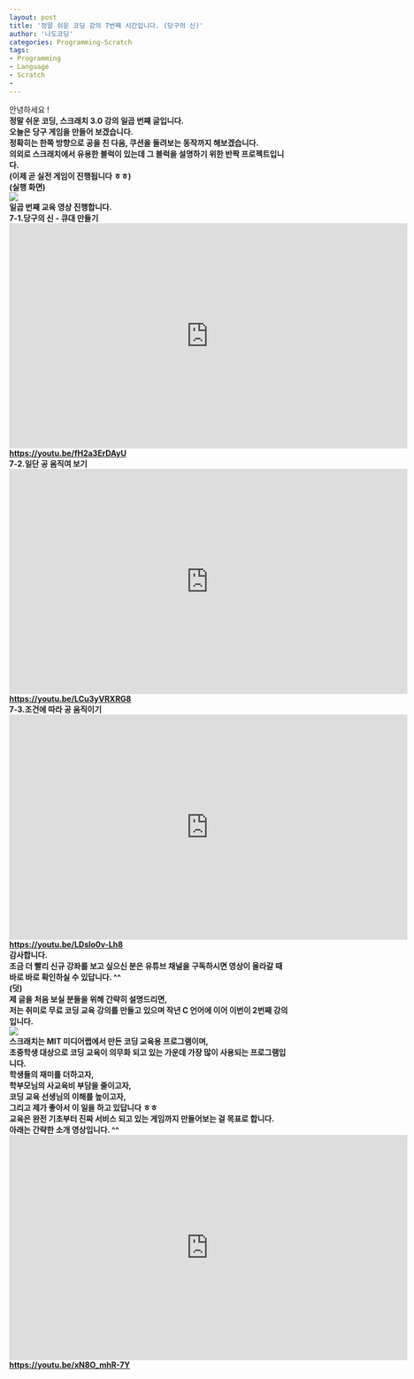 ```yaml
---
layout: post
title: '정말 쉬운 코딩 강의 7번째 시간입니다. (당구의 신)'
author: '나도코딩'
categories: Programming-Scratch
tags:
- Programming
- Language
- Scratch
-
---
```



<script> location.href='https://cafe.naver.com/develoid/855105' ; </script>

<div><span>안녕하세요 !</span></div><div><b></div><div><b></div><div><span>정말 쉬운 코딩, 스크래치 3.0 강의 일곱 번째 글입니다.</span></div><div><b></div><div><b></div><div><span>오늘은 당구 게임을 만들어 보겠습니다.</span></div><div><b></div><div><span>정확히는 한쪽 방향으로 공을 친 다음, 쿠션을 돌려보는 동작까지 해보겠습니다.</span></div><div><b></div><div><span>의외로 스크래치에서 유용한 블럭이 있는데 그 블럭을 설명하기 위한 반짝 프로젝트입니다.</span></div><div><b></div><div><span>(이제 곧 실전 게임이 진행됩니다 ㅎㅎ)</span></div><div><b></div><div><b></div><div><span>(실행 화면)</span></div><div><img src="https://cafeptthumb-phinf.pstatic.net/MjAxOTAzMDFfMTkx/MDAxNTUxMzk3ODc3ODQz.g61G_6UiWzkMBrRRA-2P8O3ielm6dq5AicHG-aInc4wg.mhIIwB-3SYl-Ux5TGGFXXiGvjs3YDG5Teaq8Bj5M-aYg.GIF.nadocoding/%EB%8B%B9%EA%B5%AC%EC%9D%98_%EC%8B%A0.gif?type=w740"><b></div><div><b></div><div><b></div><div><span>일곱 번째 교육 영상 진행합니다.</span></div><div><b></div><div><span>7-1.당구의 신 - 큐대 만들기</span></div><div><iframe src="https://www.youtube.com/embed/fH2a3ErDAyU?wmode=opaque" width="720px" height="407px" frameborder="0" scrolling="no" allowfullscreen="allowfullscreen"></iframe><b></div><div><span><a href="https://youtu.be/fH2a3ErDAyU">https://youtu.be/fH2a3ErDAyU</a></span></div><div><b></div><div><b></div><div><span>7-2.일단 공 움직여 보기</span></div><div><iframe src="https://www.youtube.com/embed/LCu3yVRXRG8?wmode=opaque" width="720px" height="407px" frameborder="0" scrolling="no" allowfullscreen="allowfullscreen"></iframe><b></div><div><span><a href="https://youtu.be/LCu3yVRXRG8">https://youtu.be/LCu3yVRXRG8</a></span></div><div><b></div><div><b></div><div><span>7-3.조건에 따라 공 움직이기</span></div><div><iframe src="https://www.youtube.com/embed/LDslo0v-Lh8?wmode=opaque" width="720px" height="407px" frameborder="0" scrolling="no" allowfullscreen="allowfullscreen"></iframe><b></div><div><span><a href="https://youtu.be/LDslo0v-Lh8">https://youtu.be/LDslo0v-Lh8</a></span></div><div><b></div><div><b></div><div><span>감사합니다.</span></div><div><b></div><div><b></div><div><span>조금 더 빨리 신규 강좌를 보고 싶으신 분은 유튜브 채널을 구독하시면 영상이 올라갈 때 바로 바로 확인하실 수 있답니다. ^^&nbsp;</span></div><div><b></div><div><b></div><div><b></div><div><span>(덧)</span></div><div><b></div><div><span>제 글을 처음 보실 분들을 위해 간략히 설명드리면,&nbsp;</span></div><div><span>저는 취미로 무료 코딩 교육 강의를 만들고 있으며 작년 C 언어에 이어 이번이 2번째 강의입니다.&nbsp;</span></div><div><b></div><div><b></div><div><img src="https://cafeptthumb-phinf.pstatic.net/MjAxOTAzMDFfMTQg/MDAxNTUxMzk3OTM5NTE5.sMHg8NOCtVJlKIbLhsoBqBufVlb66RKUXsUTYj6hU14g.yx6Q_JAnBci2b3R5T0GBcEluxpmhUKCT0Kj5gVJcy7Yg.PNG.nadocoding/1.%EC%9D%B8%ED%94%84%EB%9F%B0.png?type=w740"><b></div><div><span>스크래치는 MIT 미디어랩에서 만든 코딩 교육용 프로그램이며,</span></div><div><span>초중학생 대상으로 코딩 교육이 의무화 되고 있는 가운데 가장 많이 사용되는 프로그램입니다.</span></div><div><b></div><div><b></div><div><span>학생들의 재미를 더하고자,&nbsp;</span></div><div><span>학부모님의 사교육비 부담을 줄이고자,&nbsp;</span></div><div><span>코딩 교육 선생님의 이해를 높이고자,</span></div><div><span>그리고 제가 좋아서 이 일을 하고 있답니다 ㅎㅎ</span></div><div><b></div><div><span>교육은 완전 기초부터 진짜 서비스 되고 있는 게임까지 만들어보는 걸 목표로 합니다.</span></div><div><b></div><div><span>아래는 간략한 소개 영상입니다. ^^</span></div><div><iframe src="https://www.youtube.com/embed/xN8O_mhR-7Y?wmode=opaque" width="720px" height="407px" frameborder="0" scrolling="no" allowfullscreen="allowfullscreen"></iframe><b></div><div><span><a href="https://youtu.be/xN8O_mhR-7Y">https://youtu.be/xN8O_mhR-7Y</a></span></div>
